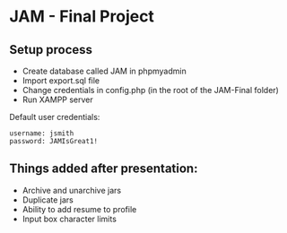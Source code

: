 # JAM - Final Project

## Setup process
* Create database called JAM in phpmyadmin
* Import export.sql file
* Change credentials in config.php (in the root of the JAM-Final folder)
* Run XAMPP server

Default user credentials:
```
username: jsmith
password: JAMIsGreat1!
```

## Things added after presentation:
* Archive and unarchive jars
* Duplicate jars
* Ability to add resume to profile
* Input box character limits